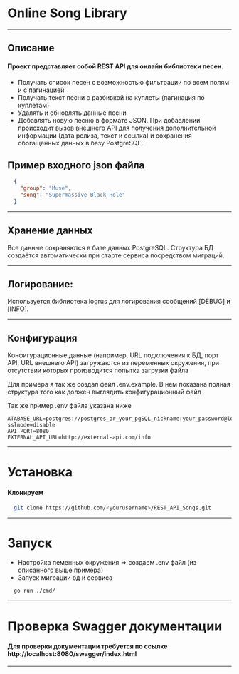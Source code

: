 # Online Song Library 

---
## Описание 
#### Проект представляет собой REST API для онлайн библиотеки песен.
 - Получать список песен с возможностью фильтрации по всем полям и с пагинацией
 - Получать текст песни с разбивкой на куплеты (пагинация по куплетам)
 - Удалять и обновлять данные песни
 - Добавлять новую песню в формате JSON. При добавлении происходит вызов внешнего API для получения дополнительной информации (дата релиза, текст и ссылка) и сохранения обогащённых данных в базу PostgreSQL.
## Пример входного json файла
```JSON
  {
    "group": "Muse",
    "song": "Supermassive Black Hole"
  }
```
---
## Хранение данных
Все данные сохраняются в базе данных PostgreSQL. Структура БД создаётся автоматически при старте сервиса посредством миграций.

---

## Логирование:
Используется библиотека logrus для логирования сообщений [DEBUG] и [INFO].

---

## Конфигурация 

Конфигурационные данные (например, URL подключения к БД, порт API, URL внешнего API) загружаются из переменных окружения, при отсутствии которых производится попытка загрузки файла

Для примера я так же создал файл .env.example. В нем показана полная структура того как должен выглядить конфигурационный файл

Так же пример .env файла указана ниже 
```.env
ATABASE_URL=postgres://postgres_or_your_pgSQL_nickname:your_password@localhost:5432/your_db_name?sslmode=disable
API_PORT=8080
EXTERNAL_API_URL=http://external-api.com/info
```
---

# Установка
#### Клонируем
```bash
  git clone https://github.com/<yourusername>/REST_API_Songs.git
```

---

# Запуск
 - Настройка пеменных окружения => создаем .env файл (из описанного выше примера)
 - Запуск миграции бд и сервиса 

```bash 
  go run ./cmd/
```

---

# Проверка Swagger документации 

#### Для проверки документации требуется  по ссылке http://localhost:8080/swagger/index.html

---